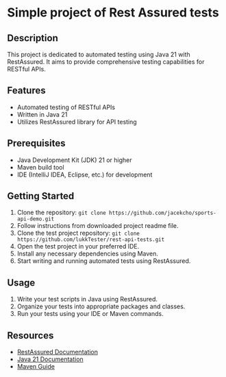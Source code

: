 # Simple project of Rest Assured tests

## Description
This project is dedicated to automated testing using Java 21 with RestAssured. 
It aims to provide comprehensive testing capabilities for RESTful APIs.

## Features
- Automated testing of RESTful APIs
- Written in Java 21
- Utilizes RestAssured library for API testing

## Prerequisites
- Java Development Kit (JDK) 21 or higher
- Maven build tool
- IDE (IntelliJ IDEA, Eclipse, etc.) for development

## Getting Started
1. Clone the repository: `git clone https://github.com/jacekcho/sports-api-demo.git`
2. Follow instructions from downloaded project readme file.
3. Clone the test project repository: `git clone https://github.com/lukkTester/rest-api-tests.git`
4. Open the test project in your preferred IDE.
5. Install any necessary dependencies using Maven.
6. Start writing and running automated tests using RestAssured.

## Usage
1. Write your test scripts in Java using RestAssured.
2. Organize your tests into appropriate packages and classes.
3. Run your tests using your IDE or Maven commands.

## Resources
- [RestAssured Documentation](https://rest-assured.io/)
- [Java 21 Documentation](https://docs.oracle.com/en/java/javase/21/)
- [Maven Guide](https://maven.apache.org/guides/index.html)
